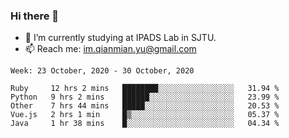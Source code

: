 ### Hi there 👋

- 🔭 I’m currently studying at IPADS Lab in SJTU.
- 📫 Reach me: im.qianmian.yu@gmail.com

<!--START_SECTION:waka-->
```text
Week: 23 October, 2020 - 30 October, 2020

Ruby     12 hrs 2 mins   ████████░░░░░░░░░░░░░░░░░   31.94 % 
Python   9 hrs 2 mins    ██████░░░░░░░░░░░░░░░░░░░   23.99 % 
Other    7 hrs 44 mins   █████░░░░░░░░░░░░░░░░░░░░   20.53 % 
Vue.js   2 hrs 1 min     █▒░░░░░░░░░░░░░░░░░░░░░░░   05.37 % 
Java     1 hr 38 mins    █░░░░░░░░░░░░░░░░░░░░░░░░   04.34 % 
```
<!--END_SECTION:waka-->

<!--
**yqmmm/yqmmm** is a ✨ _special_ ✨ repository because its `README.md` (this file) appears on your GitHub profile.

Here are some ideas to get you started:

- 🔭 I’m currently working on ...
- 🌱 I’m currently learning ...
- 👯 I’m looking to collaborate on ...
- 🤔 I’m looking for help with ...
- 💬 Ask me about ...
- 📫 How to reach me: ...
- 😄 Pronouns: ...
- ⚡ Fun fact: ...
-->
